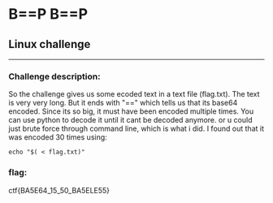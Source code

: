 # B==P B==P
## Linux challenge
---
### Challenge description:
So the challenge gives us some ecoded text in a text file (flag.txt). 
The text is very very long. But it ends with "==" which tells us that its base64 encoded.
Since its so big, it must have been encoded multiple times.
You can use python to decode it until it cant be decoded anymore. or u could just brute force through command line,
which is what i did. I found out that it was encoded 30 times using:
```
echo "$( < flag.txt)"
```

### flag:
ctf{BA5E64_15_50_BA5ELE55}

